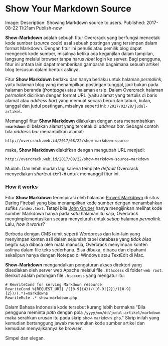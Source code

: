 Show Your Markdown Source
====================
Image: 
Description: Showing Markdown source to users.
Published: 2017-08-22 11:21am
Publish-now


**Show-Markdown** adalah sebuah fitur Overcrack yang berfungsi mencetak kode sumber (_source code_) asal sebuah postingan yang tersimpan dalam format Markdown. Dengan fitur ini penulis atau pemilik blog dapat mengecek kode sumber, misalnya ketika ada keganjilan dalam tampilan, langsung melalui browser tanpa harus _ribet_ login ke server. Bagi pengguna, fitur ini antara lain dapat memberikan gambaran bagaimana sebuah artikel blog tersusun dalam bentuk aslinya.

Fitur **Show Markdown** berlaku dan hanya berlaku untuk halaman _permalink_, yaitu halaman blog yang menampilkan postingan tunggal, jadi bukan pada halaman beranda (_frontpage_) atau halaman arsip. Dalam Overcrack halaman _permalink_ dicirikan dengan format URL (yaitu alamat yang tertulis di baris alamat atau _address bar_) yang memuat secara berurutan tahun, bulan, tanggal dan judul postingan, misalnya seperti ini: `/2017/02/28/judul-artikel`.

Memanggil fitur **Show Markdown** dilakukan dengan cara menambahkan **`=markdown`** di belakan alamat yang tercetak di _address bar_. Sebagai contoh bila _address bar_ menampilkan alamat:

	http://overcrack.web.id/2017/08/22/show-markdown-source

maka, **Show Markdown** diaktifkan dengan mengubah URL menjadi:


	http://overcrack.web.id/2017/08/22/show-markdown-source=markdown

Mudah. Dan lebih mudah lagi karena template _default_ Overcrack menyediakan _shortcut_ **`Ctrl-M`** untuk memanggil fitur ini. 


### How it works

Fitur **Show Markdown** terinspirasi oleh halaman [Proyek Markdown](https://daringfireball.net/projects/markdown/) di situs Daring Fireball yang bisa menampilkan kode sumber dengan menambahkan sufiks `/index.text`. Tetapi bila [John Gruber](https://twitter.com/gruber/) hanya mengijinkan melihat kode sumber Markdown hanya pada _satu_ halaman itu saja, Overcrack mengimplementasikan secara menyeluruh untuk _setiap_ halaman _permalink_. Lalu, _how it works_?

Berbeda dengan CMS rumit seperti Wordpress dan lain-lain yang menyimpan konten asli dalam sejumlah tabel database yang _tidak bisa_ begitu saja dibaca oleh mata manusia, Overcrack menyimpan konten aslinya dalam file teks sederhana. Bisa dibuka, dibaca dan dipahami sekalipun hanya dengan Notepad di Windows atau TextEdit di Mac.

**Show-Markdown** mengandalkan pengaturan akses direktori yang disediakan oleh server web Apache melalui file `.htaccess` di folder `web root`. Berikut adalah potongan file `.htaccess` yang mengatur itu:

	# RewriteCond for serving Markdown resource
	RewriteCond %{REQUEST_URI} /([0-9]{4})/([0-9]{2})/([0-9]{2})/(.*)=markdown$
	RewriteRule .* show-markdown.php

Dalam Bahasa Indonesia kode tersebut kurang lebih bermakna "Bila pengguna meminta _path_ dengan pola `/yyyy/mm/dd/judul-artikel/markdown` maka serahkan urusan itu pada skrip `show-markdown.php`." Skrip inilah yang kemudian bertanggung jawab menemukan kode sumber artikel dan kemudian menyajikannya ke browser.

Simpel dan elegan.